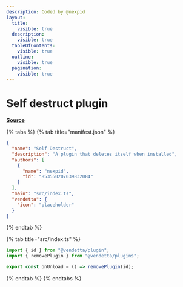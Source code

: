 ```yaml
---
description: Coded by @nexpid
layout:
  title:
    visible: true
  description:
    visible: true
  tableOfContents:
    visible: true
  outline:
    visible: true
  pagination:
    visible: true
---
```


# Self destruct plugin

[**Source**](https://github.com/nexpid/example-plugins/tree/master/plugins/SelfDestruct)

{% tabs %}
{% tab title="manifest.json" %}
```json
{
  "name": "Self Destruct",
  "description": "A plugin that deletes itself when installed",
  "authors": [
    {
      "name": "nexpid",
      "id": "853550207039832084"
    }
  ],
  "main": "src/index.ts",
  "vendetta": {
    "icon": "placeholder"
  }
}

```
{% endtab %}

{% tab title="src/index.ts" %}
```typescript
import { id } from "@vendetta/plugin";
import { removePlugin } from "@vendetta/plugins";

export const onUnload = () => removePlugin(id);
```
{% endtab %}
{% endtabs %}
